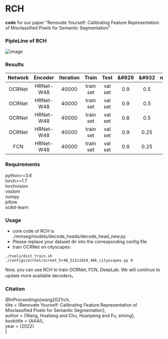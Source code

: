 # RCH
**code** for our paper "Renovate Yourself: Calibrating Feature Representation of Misclassified Pixels for Semantic Segmentation"

### PipleLine of RCH
![image](https://github.com/VipaiLab/RCH/blob/main/images/model.png)

### Results
Network|Encoder|Iteration|Train|Test|&#929|&#932|mIoU(log)|pth|comments
:--:|:--:|:--:|:--:|:--:|:--:|:--:|:--:|:--:|:--:
OCRNet|HRNet-W48|40000|train set|val set|0.9|0.5|[82.24](https://github.com/VipaiLab/RCH/blob/main/log_files/ocr_hr48_0.5_0.9.log)|[pth](https://drive.google.com/file/d/1jlccpeFoFE7eOBx7f3463-qp9wwG5PUB/view?usp=sharing)
OCRNet|HRNet-W48|40000|train set|val set|0.9|0.5|[82.29](https://github.com/VipaiLab/RCH/blob/main/log_files/reproduce.log)|[pth](https://drive.google.com/file/d/1x0riBwzCpiFSLJrRJ6hJTSZ7hm2jm_G1/view?usp=sharing)|Reproduced
OCRNet|HRNet-W48|40000|train set|val set|0.8|0.5|[82.25](https://github.com/VipaiLab/RCH/blob/main/log_files/ocr_0.5_0.8.log)|_
OCRNet|HRNet-W48|40000|train set|val set|0.9|0.25|[81.88](https://github.com/VipaiLab/RCH/blob/main/log_files/ocr_0.25_0.9.log)|_
FCN|HRNet-W48|40000|train set|val set|0.9|0.25|[81.83](https://github.com/VipaiLab/RCH/blob/main/log_files/fcn_hr48_0.25_0.9.log)|[pth](https://drive.google.com/file/d/1UrKL69oypy9hKPBgBzUm1iSYx3jyB_Ms/view?usp=sharing)

### Requirements
python>=3.6    
torch>=1.7   
torchvision  
visdom   
numpy   
pillow   
scikit-learn

### Usage

+ core code of RCH is ./mmseg/models/decode_heads/decode_head_new.py
+ Please replace your dataset dir into the corresponding config file.
+ train OCRNet on cityscapes:
  
```./tools/dist_train.sh ./configs/ocrnet/ocrnet_hr48_512x1024_40k_cityscapes.py 8```

Now, you can use RCH to train OCRNet, FCN, DeepLab. We will continue to update more available decoders。


### Citation
@InProceedings{wang2021rch,  
    tilte = {Renovate Yourself: Calibrating Feature Representation of Misclassified Pixels for Semantic Segmentation},  
    author = {Wang, Hualiang and Chu, Huanpeng and Fu, siming},  
    booktitle = {AAAI},  
    year = {2022}  
}


